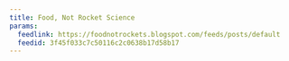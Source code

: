 ```yaml
---
title: Food, Not Rocket Science
params:
  feedlink: https://foodnotrockets.blogspot.com/feeds/posts/default
  feedid: 3f45f033c7c50116c2c0638b17d58b17
---
```

